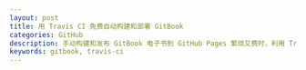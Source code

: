 ```yaml
---
layout: post
title: 用 Travis CI 免费自动构建和部署 GitBook
categories: GitHub
description: 手动构建和发布 GitBook 电子书到 GitHub Pages 繁琐又费时，利用 Travsi CI 来解放自己的时间和双手。
keywords: gitbook, travis-ci
---
```



